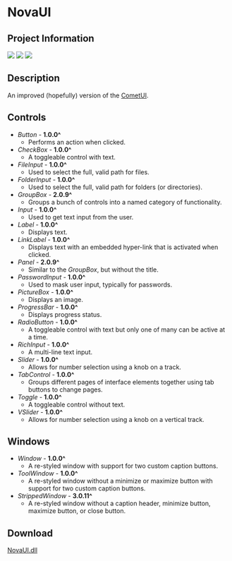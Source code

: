 # NovaUI
## Project Information
[![](https://img.shields.io/badge/.NET_Framework-4.8-blue)](https://dotnet.microsoft.com/en-us/download/dotnet-framework/net48)
[![](https://img.shields.io/badge/build-passing-seagreen)](#)
[![](https://img.shields.io/badge/latest_version-4.1.15-goldenrod)](https://github.com/Lexz-08/NovaUI/releases/tag/4.1.15)

## Description
An improved (hopefully) version of the [CometUI](https://github.com/Lexz-08/CometUI).

## Controls
  - *Button* - **1.0.0^**
    - Performs an action when clicked.
  - *CheckBox* - **1.0.0^**
    - A toggleable control with text.
  - *FileInput* - **1.0.0^**
    - Used to select the full, valid path for files.
  - *FolderInput* - **1.0.0^**
    - Used to select the full, valid path for folders (or directories).
  - *GroupBox* - **2.0.9^**
    - Groups a bunch of controls into a named category of functionality.
  - *Input* - **1.0.0^**
    - Used to get text input from the user.
  - *Label* - **1.0.0^**
    - Displays text.
  - *LinkLabel* - **1.0.0^**
    - Displays text with an embedded hyper-link that is activated when clicked.
  - *Panel* - **2.0.9^**
    - Similar to the *GroupBox*, but without the title.
  - *PasswordInput* - **1.0.0^**
    - Used to mask user input, typically for passwords.
  - *PictureBox* - **1.0.0^**
    - Displays an image.
  - *ProgressBar* - **1.0.0^**
    - Displays progress status.
  - *RadioButton* - **1.0.0^**
    - A toggleable control with text but only one of many can be active at a time.
  - *RichInput* - **1.0.0^**
    - A multi-line text input.
  - *Slider* - **1.0.0^**
    - Allows for number selection using a knob on a track.
  - *TabControl* - **1.0.0^**
    - Groups different pages of interface elements together using tab buttons to change pages.
  - *Toggle* - **1.0.0^**
    - A toggleable control without text.
  - *VSlider* - **1.0.0^**
    - Allows for number selection using a knob on a vertical track.

## Windows
  - *Window* - **1.0.0^**
    - A re-styled window with support for two custom caption buttons.
  - *ToolWindow* - **1.0.0^**
    - A re-styled window without a minimize or maximize button with support for two custom caption buttons.
  - *StrippedWindow* - **3.0.11^**
    - A re-styled window without a caption header, minimize button, maximize button, or close button.

## Download
[NovaUI.dll](https://github.com/Lexz-08/NovaUI/releases/latest/download/NovaUI.dll)
